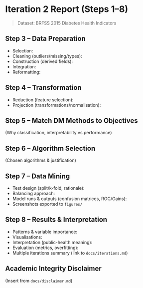 # Iteration 2 Report (Steps 1–8)

> Dataset: BRFSS 2015 Diabetes Health Indicators

## Step 3 – Data Preparation
- Selection:
- Cleaning (outliers/missing/types):
- Construction (derived fields):
- Integration:
- Reformatting:

## Step 4 – Transformation
- Reduction (feature selection):
- Projection (transformations/normalisation):

## Step 5 – Match DM Methods to Objectives
(Why classification, interpretability vs performance)

## Step 6 – Algorithm Selection
(Chosen algorithms & justification)

## Step 7 – Data Mining
- Test design (split/k-fold, rationale):
- Balancing approach:
- Model runs & outputs (confusion matrices, ROC/Gains):
- Screenshots exported to `figures/`

## Step 8 – Results & Interpretation
- Patterns & variable importance:
- Visualisations:
- Interpretation (public-health meaning):
- Evaluation (metrics, overfitting):
- Multiple iterations summary (link to `docs/iterations.md`)

## Academic Integrity Disclaimer
(Insert from `docs/disclaimer.md`)
